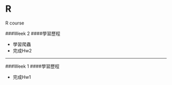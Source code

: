 # R
R course

###Week 2
####學習歷程
 + 學習爬蟲
 + 完成Hw2
 
 
---------------------------------------

###Week 1
####學習歷程
 + 完成Hw1


